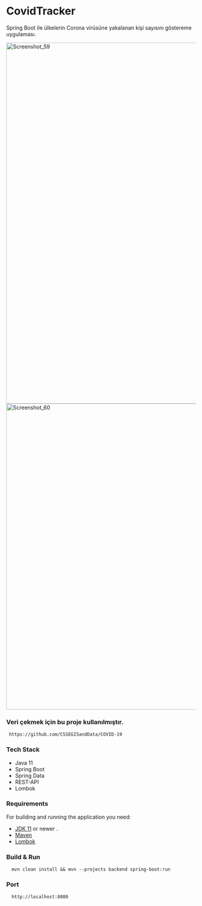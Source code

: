 # CovidTracker
Spring Boot ile ülkelerin Corona virüsüne yakalanan kişi sayısını göstereme uygulaması.



<img width="960" alt="Screenshot_59" src="https://user-images.githubusercontent.com/41691766/156926252-ca338ca2-0e48-48cc-a3a6-952674edc432.png">
<img width="814" alt="Screenshot_60" src="https://user-images.githubusercontent.com/41691766/156926255-0a1e8efe-4626-474a-b4e7-d768c929ca95.png">

### Veri çekmek için bu proje kullanılmıştır.
```
 https://github.com/CSSEGISandData/COVID-19
```



### Tech Stack 
 - Java 11
 - Spring Boot
 - Spring Data
 - REST-API
 - Lombok
 
 ### Requirements

For building and running the application you need:
- [JDK 11](https://www.oracle.com/java/technologies/javase-jdk11-downloads.html) or newer . 
- [Maven](https://maven.apache.org)
- [Lombok](https://projectlombok.org/)

### Build & Run 

```
  mvn clean install && mvn --projects backend spring-boot:run
```
  
### Port
```
  http://localhost:8080
```

